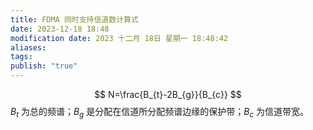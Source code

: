 ```yaml
---
title: FDMA 同时支持信道数计算式
date: 2023-12-18 18:48
modification date: 2023 十二月 18日 星期一 18:48:42
aliases: 
tags: 
publish: "true"
---
```


$$
N=\frac{B_{t}-2B_{g}}{B_{c}}
$$
$B_{t}$ 为总的频谱；$B_{g}$ 是分配在信道所分配频谱边缘的保护带；$B_{c}$ 为信道带宽。
